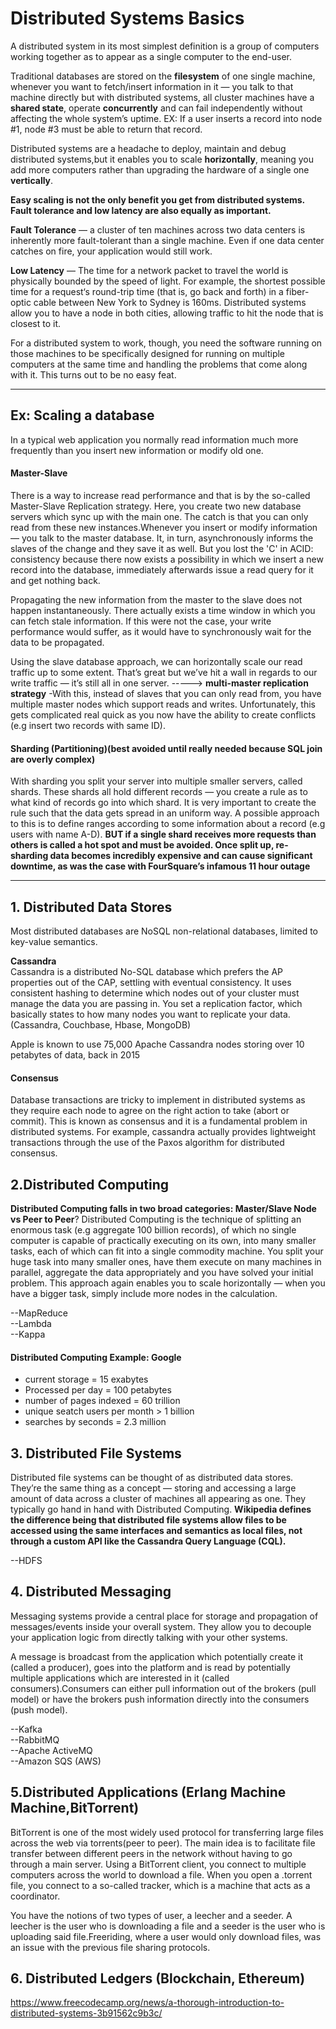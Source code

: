 # Distributed Systems Basics
A distributed system in its most simplest definition is a group of computers working together as to appear as a single computer to the end-user.

Traditional databases are stored on the **filesystem** of one single machine, whenever you want to fetch/insert information in it — you talk to that machine directly but with distributed systems, all cluster machines have a **shared state**, operate **concurrently** and can fail independently without affecting the whole system’s uptime. EX: If a user inserts a record into node #1, node #3 must be able to return that record.

Distributed systems are a headache to deploy, maintain and debug distributed systems,but it enables you to scale **horizontally**, meaning you add more computers rather than upgrading the hardware of a single one **vertically**.

**Easy scaling is not the only benefit you get from distributed systems. Fault tolerance and low latency are also equally as important.**

**Fault Tolerance** — a cluster of ten machines across two data centers is inherently more fault-tolerant than a single machine. Even if one data center catches on fire, your application would still work.

**Low Latency** — The time for a network packet to travel the world is physically bounded by the speed of light. For example, the shortest possible time for a request‘s round-trip time (that is, go back and forth) in a fiber-optic cable between New York to Sydney is 160ms. Distributed systems allow you to have a node in both cities, allowing traffic to hit the node that is closest to it.

For a distributed system to work, though, you need the software running on those machines to be specifically designed for running on multiple computers at the same time and handling the problems that come along with it. This turns out to be no easy feat.

---
## Ex: Scaling a database
In a typical web application you normally read information much more frequently than you insert new information or modify old one.

#### Master-Slave
There is a way to increase read performance and that is by the so-called Master-Slave Replication strategy. Here, you create two new database servers which sync up with the main one. The catch is that you can only read from these new instances.Whenever you insert or modify information — you talk to the master database. It, in turn, asynchronously informs the slaves of the change and they save it as well. But you lost the 'C' in ACID: consistency because there now exists a possibility in which we insert a new record into the database, immediately afterwards issue a read query for it and get nothing back.

Propagating the new information from the master to the slave does not happen instantaneously. There actually exists a time window in which you can fetch stale information. If this were not the case, your write performance would suffer, as it would have to synchronously wait for the data to be propagated.

Using the slave database approach, we can horizontally scale our read traffic up to some extent. That’s great but we’ve hit a wall in regards to our write traffic — it’s still all in one server. ----->  **multi-master replication strategy** -With this, instead of slaves that you can only read from, you have multiple master nodes which support reads and writes. Unfortunately, this gets complicated real quick as you now have the ability to create conflicts (e.g insert two records with same ID).

#### Sharding (Partitioning)(best avoided until really needed because SQL join are overly complex)

With sharding you split your server into multiple smaller servers, called shards. These shards all hold different records — you create a rule as to what kind of records go into which shard. It is very important to create the rule such that the data gets spread in an uniform way. A possible approach to this is to define ranges according to some information about a record (e.g users with name A-D).
**BUT if a single shard receives more requests than others is called a hot spot and must be avoided. Once split up, re-sharding data becomes incredibly expensive and can cause significant downtime, as was the case with FourSquare’s infamous 11 hour outage** 

---
## 1. Distributed Data Stores
Most distributed databases are NoSQL non-relational databases, limited to key-value semantics.

**Cassandra** <br>
Cassandra is a distributed No-SQL database which prefers the AP properties out of the CAP, settling with eventual consistency. It uses consistent hashing to determine which nodes out of your cluster must manage the data you are passing in. You set a replication factor, which basically states to how many nodes you want to replicate your data.
(Cassandra, Couchbase, Hbase, MongoDB)

Apple is known to use 75,000 Apache Cassandra nodes storing over 10 petabytes of data, back in 2015

#### Consensus
Database transactions are tricky to implement in distributed systems as they require each node to agree on the right action to take (abort or commit). This is known as consensus and it is a fundamental problem in distributed systems. For example, cassandra actually provides lightweight transactions through the use of the Paxos algorithm for distributed consensus.

## 2.Distributed Computing
**Distributed Computing falls in two broad categories: Master/Slave Node vs Peer to Peer**?
Distributed Computing is the technique of splitting an enormous task (e.g aggregate 100 billion records), of which no single computer is capable of practically executing on its own, into many smaller tasks, each of which can fit into a single commodity machine. You split your huge task into many smaller ones, have them execute on many machines in parallel, aggregate the data appropriately and you have solved your initial problem. This approach again enables you to scale horizontally — when you have a bigger task, simply include more nodes in the calculation.

--MapReduce <br>
--Lambda <br>
--Kappa <br>
#### Distributed  Computing Example: Google
- current storage = 15 exabytes
- Processed per day = 100 petabytes
- number of pages indexed = 60 trillion
- unique seatch users per month > 1 billion
- searches by seconds = 2.3 million

## 3. Distributed File Systems
Distributed file systems can be thought of as distributed data stores. They’re the same thing as a concept — storing and accessing a large amount of data across a cluster of machines all appearing as one. They typically go hand in hand with Distributed Computing. **Wikipedia defines the difference being that distributed file systems allow files to be accessed using the same interfaces and semantics as local files, not through a custom API like the Cassandra Query Language (CQL).**

--HDFS

## 4. Distributed Messaging
Messaging systems provide a central place for storage and propagation of messages/events inside your overall system. They allow you to decouple your application logic from directly talking with your other systems.

A message is broadcast from the application which potentially create it (called a producer), goes into the platform and is read by potentially multiple applications which are interested in it (called consumers).Consumers can either pull information out of the brokers (pull model) or have the brokers push information directly into the consumers (push model).

--Kafka <br>
--RabbitMQ <br>
--Apache ActiveMQ <br>
--Amazon SQS (AWS) <br>
 
 ## 5.Distributed Applications (Erlang Machine Machine,BitTorrent)
 BitTorrent is one of the most widely used protocol for transferring large files across the web via torrents(peer to peer). The main idea is to facilitate file transfer between different peers in the network without having to go through a main server.
 Using a BitTorrent client, you connect to multiple computers across the world to download a file. When you open a .torrent file, you connect to a so-called tracker, which is a machine that acts as a coordinator. 
 
 You have the notions of two types of user, a leecher and a seeder. A leecher is the user who is downloading a file and a seeder is the user who is uploading said file.Freeriding, where a user would only download files, was an issue with the previous file sharing protocols.
 
 ## 6. Distributed Ledgers (Blockchain, Ethereum)
 
 https://www.freecodecamp.org/news/a-thorough-introduction-to-distributed-systems-3b91562c9b3c/
